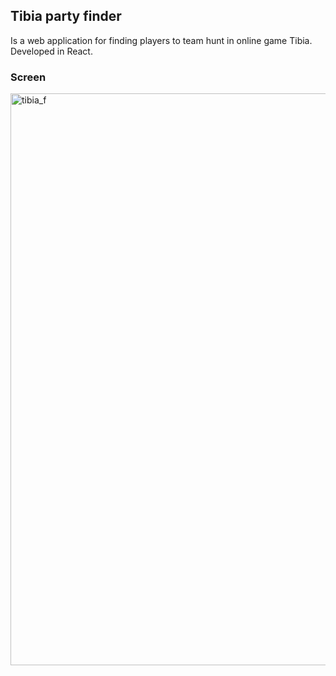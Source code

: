 ## Tibia party finder
Is a web application for finding players to team hunt in online game Tibia. Developed in React.
### Screen
<img width="915" alt="tibia_f" src="https://user-images.githubusercontent.com/32799604/84771520-e2705c80-afd9-11ea-8d84-56f468cf8a4b.PNG">
